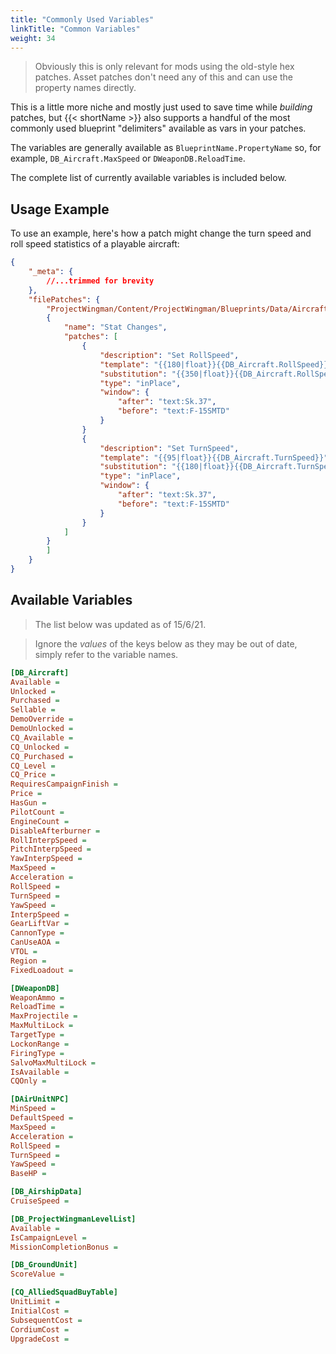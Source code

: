 ```yaml
---
title: "Commonly Used Variables"
linkTitle: "Common Variables"
weight: 34
---
```


> Obviously this is only relevant for mods using the old-style hex patches. Asset patches don't need any of this and can use the property names directly.

This is a little more niche and mostly just used to save time while _building_ patches, but {{< shortName >}} also supports a handful of the most commonly used blueprint "delimiters" available as vars in your patches.

The variables are generally available as `BlueprintName.PropertyName` so, for example, `DB_Aircraft.MaxSpeed` or `DWeaponDB.ReloadTime`.

The complete list of currently available variables is included below.

## Usage Example

To use an example, here's how a patch might change the turn speed and roll speed statistics of a playable aircraft:

```json
{
    "_meta": {
        //...trimmed for brevity
    },
    "filePatches": {
        "ProjectWingman/Content/ProjectWingman/Blueprints/Data/AircraftData/DB_Aircraft.uexp": [
        {
            "name": "Stat Changes",
            "patches": [
                {
                    "description": "Set RollSpeed",
                    "template": "{{180|float}}{{DB_Aircraft.RollSpeed}}",
                    "substitution": "{{350|float}}{{DB_Aircraft.RollSpeed}}",
                    "type": "inPlace",
                    "window": {
                        "after": "text:Sk.37",
                        "before": "text:F-15SMTD"
                    }
                }
                {
                    "description": "Set TurnSpeed",
                    "template": "{{95|float}}{{DB_Aircraft.TurnSpeed}}",
                    "substitution": "{{180|float}}{{DB_Aircraft.TurnSpeed}}",
                    "type": "inPlace",
                    "window": {
                        "after": "text:Sk.37",
                        "before": "text:F-15SMTD"
                    }
                }
            ]
        }
        ]
    }
}
```

## Available Variables

> The list below was updated as of 15/6/21.

> Ignore the *values* of the keys below as they may be out of date, simply refer to the variable names.

```ini
[DB_Aircraft]
Available = 
Unlocked = 
Purchased = 
Sellable = 
DemoOverride = 
DemoUnlocked = 
CQ_Available = 
CQ_Unlocked = 
CQ_Purchased = 
CQ_Level = 
CQ_Price = 
RequiresCampaignFinish = 
Price = 
HasGun = 
PilotCount = 
EngineCount = 
DisableAfterburner = 
RollInterpSpeed = 
PitchInterpSpeed = 
YawInterpSpeed = 
MaxSpeed = 
Acceleration = 
RollSpeed = 
TurnSpeed = 
YawSpeed = 
InterpSpeed = 
GearLiftVar = 
CannonType = 
CanUseAOA = 
VTOL = 
Region = 
FixedLoadout = 

[DWeaponDB]
WeaponAmmo = 
ReloadTime = 
MaxProjectile = 
MaxMultiLock = 
TargetType = 
LockonRange = 
FiringType = 
SalvoMaxMultiLock = 
IsAvailable = 
CQOnly = 

[DAirUnitNPC]
MinSpeed = 
DefaultSpeed = 
MaxSpeed = 
Acceleration = 
RollSpeed = 
TurnSpeed = 
YawSpeed = 
BaseHP = 

[DB_AirshipData]
CruiseSpeed = 

[DB_ProjectWingmanLevelList]
Available = 
IsCampaignLevel = 
MissionCompletionBonus = 

[DB_GroundUnit]
ScoreValue = 

[CQ_AlliedSquadBuyTable]
UnitLimit = 
InitialCost = 
SubsequentCost = 
CordiumCost = 
UpgradeCost = 
```
